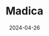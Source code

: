 ---  
layout: startup_page  
title: "Madica"  
id: "madica.vc"  
permalink: "/madicamadica.vc04262024/"  
website: "https://www.madica.vc/"  
funding_round: "Pre-Seed"  
funding_amount: "$200K"  
investors: "Flourish Ventures"  
about: "Madica is a structured investment program for pre-seed stage startups in Africa, providing funding and support to address the structural gaps in the continent's startup ecosystem. It offers up to $200,000 in funding and 18 months of dedicated company-building support, including mentorship and access to a global network."  
markets: "Fintech, Venture Capital and Private Equity Principals"  
hq: "Nairobi Area, Kenya, Africa"  
founded_year: "2022"  
linkedin: "https://www.linkedin.com/company/madica-vc"  
twitter: "https://twitter.com/MadicaVC"  
instagram: ""  
facebook: "https://www.facebook.com/MadicaVC"  
crunchbase: "https://www.crunchbase.com/organization/madica"  
pitchbook: ""  

date_display: "26-Apr-2024"  
date: "2024-04-26"

# SEO Optimization  
meta_title: "Madica - Pre-Seed Funding ($200K)"  
meta_description: "Madica, Madica is a structured investment program for pre-seed stage startups in Africa, providing funding and support to address the structural gaps in the c..."  
meta_keywords: "Madica, Fintech, Venture Capital and Private Equity Principals, Pre-Seed funding"  
canonical_url: "https://startup.projectstartups.com/madicamadica.vc04262024/"  
---